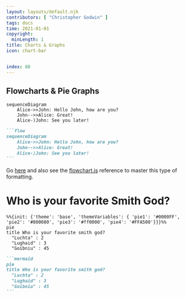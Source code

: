 ```yaml
---
layout: layouts/default.njk
contributors: [ "Christopher Godwin" ]
tags: docs
time: 2021-01-01
copyright:
  minLength: 1
title: Charts & Graphs
icon: chart-bar


index: 80
---
```


## Flowcharts & Pie Graphs

```flow
sequenceDiagram
    Alice->>John: Hello John, how are you?
    John-->>Alice: Great!
    Alice-)John: See you later!
```

````md
```flow
sequenceDiagram
    Alice->>John: Hello John, how are you?
    John-->>Alice: Great!
    Alice-)John: See you later!
```
````
Go [here](https://vuepress-theme-hope.github.io/md-enhance/guide/flowchart/) and also see the [flowchart.js](https://github.com/adrai/flowchart.js) reference to master
 this type of formatting.

# Who is your favorite Smith God?
```mermaid
%%{init: {'theme': 'base', 'themeVariables': { 'pie1': '#0000FF', 'pie2': '#800080', 'pie3': '#ff0000', 'pie4': '#FFA500'}}}%%
pie
title Who is your favorite smith god?
  "Luchta" : 2
  "Lughaid" : 3
  "Goibniu" : 45
```

````md
```mermaid
pie
title Who is your favorite smith god?
  "Luchta" : 2
  "Lughaid" : 3
  "Goibniu" : 45
```
````